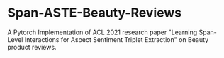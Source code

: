 # Span-ASTE-Beauty-Reviews
A Pytorch Implementation of ACL 2021 research paper "Learning Span-Level Interactions for Aspect Sentiment Triplet Extraction" on Beauty product reviews.
